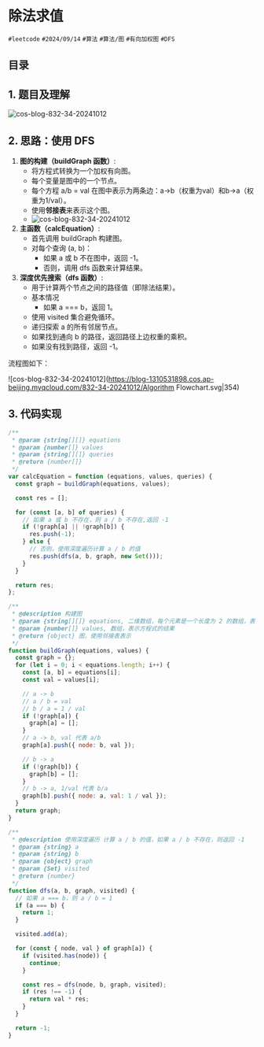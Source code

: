 
# 除法求值


`#leetcode`   `#2024/09/14`  `#算法`  `#算法/图`  `#有向加权图` `#DFS` 


## 目录
<!-- toc -->
 ## 1. 题目及理解 

![cos-blog-832-34-20241012](https://blog-1310531898.cos.ap-beijing.myqcloud.com/832-34-20241012/Pasted%20image%2020240914213736.png)

## 2. 思路：使用 DFS

1. **图的构建（buildGraph 函数）**:
    - 将方程式转换为一个加权有向图。
    - 每个变量是图中的一个节点。
    - 每个方程 a/b = val 在图中表示为两条边：a->b（权重为val）和b->a（权重为1/val）。
    - 使用**邻接表**来表示这个图。
    - ![cos-blog-832-34-20241012](https://blog-1310531898.cos.ap-beijing.myqcloud.com/832-34-20241012/Pasted%20image%2020240914220018.png)
2. **主函数（calcEquation）**:
    - 首先调用 buildGraph 构建图。
    - 对每个查询 (a, b)：
        - 如果 a 或 b 不在图中，返回 -1。
        - 否则，调用 dfs 函数来计算结果。
3. **深度优先搜索（dfs 函数）**:
    - 用于计算两个节点之间的路径值（即除法结果）。
    - 基本情况
        - 如果 a === b，返回 1。
    - 使用 visited 集合避免循环。
    - 递归探索 a 的所有邻居节点。
    - 如果找到通向 b 的路径，返回路径上边权重的乘积。
    - 如果没有找到路径，返回 -1。

流程图如下：

![cos-blog-832-34-20241012](https://blog-1310531898.cos.ap-beijing.myqcloud.com/832-34-20241012/Algorithm Flowchart.svg|354)

## 3. 代码实现

```javascript
/**
 * @param {string[][]} equations
 * @param {number[]} values
 * @param {string[][]} queries
 * @return {number[]}
 */
var calcEquation = function (equations, values, queries) {
  const graph = buildGraph(equations, values);

  const res = [];

  for (const [a, b] of queries) {
    // 如果 a 或 b 不存在，则 a / b 不存在,返回 -1
    if (!graph[a] || !graph[b]) {
      res.push(-1);
    } else {
      // 否则，使用深度遍历计算 a / b 的值
      res.push(dfs(a, b, graph, new Set()));
    }
  }

  return res;
};

/**
 * @description 构建图
 * @param {string[][]} equations, 二维数组，每个元素是一个长度为 2 的数组，表示方程式的两个变量
 * @param {number[]} values, 数组，表示方程式的结果
 * @return {object} 图，使用邻接表表示
 */
function buildGraph(equations, values) {
  const graph = {};
  for (let i = 0; i < equations.length; i++) {
    const [a, b] = equations[i];
    const val = values[i];

    // a -> b
    // a / b = val
    // b / a = 1 / val
    if (!graph[a]) {
      graph[a] = [];
    }
    // a -> b, val 代表 a/b
    graph[a].push({ node: b, val });

    // b -> a
    if (!graph[b]) {
      graph[b] = [];
    }
    // b -> a, 1/val 代表 b/a
    graph[b].push({ node: a, val: 1 / val });
  }
  return graph;
}

/**
 * @description 使用深度遍历 计算 a / b 的值，如果 a / b 不存在，则返回 -1
 * @param {string} a
 * @param {string} b
 * @param {object} graph
 * @param {Set} visited
 * @return {number}
 */
function dfs(a, b, graph, visited) {
  // 如果 a === b，则 a / b = 1
  if (a === b) {
    return 1;
  }

  visited.add(a);

  for (const { node, val } of graph[a]) {
    if (visited.has(node)) {
      continue;
    }

    const res = dfs(node, b, graph, visited);
    if (res !== -1) {
      return val * res;
    }
  }

  return -1;
}

```

